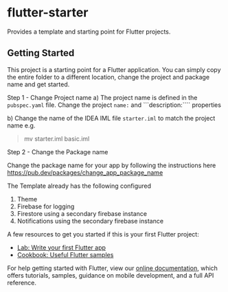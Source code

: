 # flutter-starter
Provides a template and starting point for Flutter projects. 

## Getting Started

This project is a starting point for a Flutter application. You can simply copy
the entire folder to a different location, change the project and package name
and get started.

Step 1 - Change Project name
a) The project name is defined in the ```pubspec.yaml``` file. 
Change the project ```name:``` and ```description:```` properties

b) Change the name of the IDEA IML file ```starter.iml``` to match the project
name e.g.
> mv starter.iml basic.iml

Step 2 - Change the Package name

Change the package name for your app by following the instructions here
https://pub.dev/packages/change_app_package_name

The Template already has the following configured
1) Theme
2) Firebase for logging
3) Firestore using a secondary firebase instance
4) Notifications using the secondary firebase instance

A few resources to get you started if this is your first Flutter project:

- [Lab: Write your first Flutter app](https://flutter.dev/docs/get-started/codelab)
- [Cookbook: Useful Flutter samples](https://flutter.dev/docs/cookbook)

For help getting started with Flutter, view our
[online documentation](https://flutter.dev/docs), which offers tutorials,
samples, guidance on mobile development, and a full API reference.

